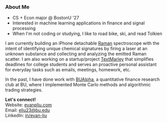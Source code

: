 ### About Me

- CS + Econ major @ BostonU '27
- Interested in machine learning applications in finance and signal processing
- When I'm not coding or studying, I like to road bike, ski, and read Tolkien

I am currently building an iPhone detachable [Raman](https://github.com/evanl23/RamanSpectroscopy) spectroscope with the intent of identifying unique chemical signatures by firing a laser at an unknown substance and collecting and analyzing the emitted Raman scatter. I am also working on a startup/project [TextMarley](https://github.com/TextMarleyAI/) that simplifies deadlines for college students and serves an proactive personal assistant for everyday tasks such as emails, meetings, homework, etc. 

In the past, I have done work with [BUAlpha](https://github.com/bualpha), a quantitative finance research club at BU, where I implemented Monte Carlo methods and algorithmic trading strategies. 

**Let's connect!**\
Website: [evanpliu.com](https://www.evanpliu.com)\
Email: eliu23@bu.edu\
LinkedIn: [in/evan-liu](https://www.linkedin.com/in/evan-liu23)
